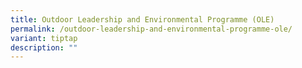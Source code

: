 ```yaml
---
title: Outdoor Leadership and Environmental Programme (OLE)
permalink: /outdoor-leadership-and-environmental-programme-ole/
variant: tiptap
description: ""
---
```

